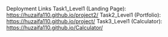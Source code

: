 Deployment Links
Task1_Level1 (Landing Page): https://huzaifa110.github.io/project2/
Task2_Level1 (Portfolio): https://huzaifa110.github.io/project/
Task3_Level1 (Calculator): https://huzaifa110.github.io/Calculator/
